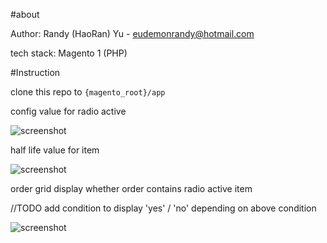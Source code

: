 #about

Author: Randy (HaoRan) Yu - eudemonrandy@hotmail.com

tech stack: Magento 1 (PHP)

#Instruction

clone this repo to `{magento_root}/app`

config value for radio active

![screenshot](https://raw.githubusercontent.com/Eudemon/magento1-grid/master/code/Randy/HalfLife/screenshot/1.PNG)

half life value for item

![screenshot](https://raw.githubusercontent.com/Eudemon/magento1-grid/master/code/Randy/HalfLife/screenshot/2.PNG)

order grid display whether order contains radio active item

//TODO add condition to display 'yes' / 'no' depending on above condition

![screenshot](https://raw.githubusercontent.com/Eudemon/magento1-grid/master/code/Randy/HalfLife/screenshot/3.PNG)